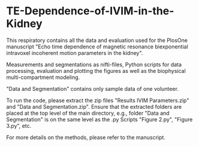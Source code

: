 # TE-Dependence-of-IVIM-in-the-Kidney
This respiratory contains all the data and evaluation used for the PlosOne manuscript "Echo time dependence of magnetic resonance biexponential intravoxel incoherent motion parameters in the kidney".

Measurements and segmentations as nifti-files, Python scripts for data processing, evaluation and plotting the figures as well as the biophysical multi-compartment modeling.

"Data and Segmentation" contains only sample data of one volunteer.

To run the code, please extract the zip files "Results IVIM Parameters.zip" and "Data and Segmentation.zip". Ensure that the extracted folders are placed at the top level of the main directory, e.g., folder "Data and Segmentation" is on the same level as the .py Scripts "Figure 2.py", "Figure 3.py", etc.

For more details on the methods, please refer to the manuscript.
